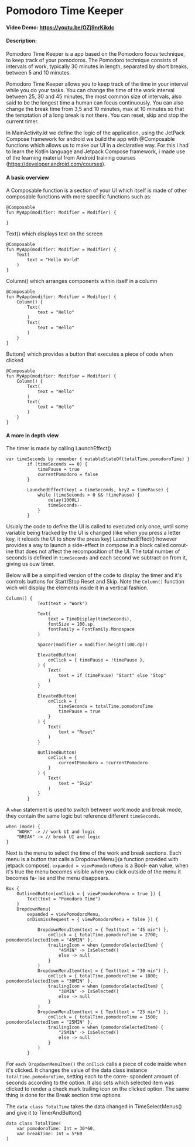 # Pomodoro Time Keeper
#### Video Demo:  https://youtu.be/OZj9nrKikdc
#### Description:

Pomodoro Time Keeper is a app based on the Pomodoro focus technique, 
to keep track of your pomodoros.
The Pomodoro technique consists of intervals of work, typically 30 minutes in length,
separated by short breaks, between 5 and 10 minutes.

Pomodoro Time Keeper allows you to keep track of the time in your interval while you do your tasks.
You can change the time of the work interval between 25, 30 and 45 minutes, the most common size
of intervals, also said to be the longest time a human can focus continuously.
You can also change the break time from 3,5 and 10 minutes, max at 10 minutes so that the temptation
of a long break is not there.
You can reset, skip and stop the current timer.

In MainActivity.kt we define the logic of the application, using the JetPack Compose framework for
android we build the app with @Composable functions which allows us to make our UI in a declarative
way. For this i had to learn the Kotlin language and Jetpack Compose framework, i made use of the
learning material from Android training courses (https://developer.android.com/courses).

#### A basic overview

A Composable function is a section of your UI which itself is made of other composable functions
with more specific functions such as: 
```
@Composable
fun MyApp(modifier: Modifier = Modifier) {
    
}
```

Text() which displays text on the screen
```
@Composable
fun MyApp(modifier: Modifier = Modifier) {
    Text(
        text = "Hello World"
    )
}
```



Column() which arranges components within itself in a column
```
@Composable
fun MyApp(modifier: Modifier = Modifier) {
    Column() {
        Text(
            text = "Hello"
        )
        Text(
            text = "Hello"
        )
    }
}
```

Button() which provides a button that executes a piece of code when clicked
```
@Composable
fun MyApp(modifier: Modifier = Modifier) {
    Column() {
        Text(
            text = "Hello"
        )
        Text(
            text = "Hello"
        )
    }
}
```

#### A more in depth view

The timer is made by calling LaunchEffect()
```
var timeSeconds by remember { mutableStateOf(totalTime.pomodoroTime) }
        if (timeSeconds == 0) {
            timePause = true
            currentPomodoro = false
        }

        LaunchedEffect(key1 = timeSeconds, key2 = timePause) {
            while (timeSeconds > 0 && !timePause) {
                delay(1000L)
                timeSeconds--
            }
        }
```
Usualy the code to define the UI is called to executed only once, until some variable being tracked
by the UI is changed (like when you press a letter key, it reloads the UI to show the press key)
LaunchedEffect() however provides a way to launch a side-effect in compose in a block called corout-
ine that does not affect the recomposition of the UI. The total number of seconds is defined in
`timeSeconds` and each second we subtract on from it, giving us ouw timer.

Below will be a simplified version of the code to display the timer and it's controls buttons
for Start/Stop Reset and Skip. Note the `Column()` function wich will display the elements inside it
in a vertical fashion.

```
Column() {
            Text(text = "Work")
            
            Text(
                text = TimeDisplay(timeSeconds),
                fontSize = 100.sp,
                fontFamily = FontFamily.Monospace
            )
            
            Spacer(modifier = modifier.height(100.dp))
            
            ElevatedButton(
                onClick = { timePause = !timePause },
            ) {
                Text(
                    text = if (timePause) "Start" else "Stop"
                )
            }
            
            ElevatedButton(
                onClick = {
                    timeSeconds = totalTime.pomodoroTime
                    timePause = true
                }
            ) {
                Text(
                    text = "Reset"
                )
            }
            
            OutlinedButton(
                onClick = {
                    currentPomodoro = !currentPomodoro
                }
            ) {
                Text(
                    text = "Skip"
                )
            }
        }
```
A `when` statement is used to switch between work mode and break mode, they contain the same logic
but reference different `timeSeconds`.
```
when (mode) { 
    "WORK" -> // work UI and logic
    "BREAK" -> // break UI and logic
}
```
Next is the menu to select the time of the work and break sections. Each menu is a button that calls
a DropdownMenu()(a function provided with jetpack compose). `expanded = viewPomodoroMenu` is a Bool-
ean value, when it's true the menu becomes visible when you click outside of the menu it becomes fa-
lse and the menu disappears. 
```
Box {
    OutlinedButton(onClick = { viewPomodoroMenu = true }) {
        Text(text = "Pomodoro Time")
    }
    DropdownMenu(
        expanded = viewPomodoroMenu,
        onDismissRequest = { viewPomodoroMenu = false }) {

            DropdownMenuItem(text = { Text(text = "45 min") },
                onClick = { totalTime.pomodoroTime = 2700; pomodoroSelectedItem = "45MIN" },
                trailingIcon = when (pomodoroSelectedItem) {
                    "45MIN" -> IsSelected()
                    else -> null
                }
            )
            DropdownMenuItem(text = { Text(text = "30 min") },
                onClick = { totalTime.pomodoroTime = 1800; pomodoroSelectedItem = "30MIN" },
                trailingIcon = when (pomodoroSelectedItem) {
                    "30MIN" -> IsSelected()
                    else -> null
                }
            )
            DropdownMenuItem(text = { Text(text = "25 min") },
                onClick = { totalTime.pomodoroTime = 1500; pomodoroSelectedItem = "25MIN" },
                trailingIcon = when (pomodoroSelectedItem) {
                    "25MIN" -> IsSelected()
                    else -> null
                }
            )
        }
```
For `each DropdownMenuItem()` the `onClick` calls a piece of code inside when it's clicked.
It changes the value of the data class instance `totalTime.pomodoroTime`, setting each to the corre-
spondent amount of seconds according to the option. It also sets which selected item was clicked to
render a check mark trailing icon on the clicked option.
The same thing is done for the Break section time options.

The `data class TotalTime` takes the data changed in TimeSelectMenus() and give it to TimerAndButton()
```
data class TotalTime(
    var pomodoroTime: Int = 30*60,
    var breakTime: Int = 5*60
)
```